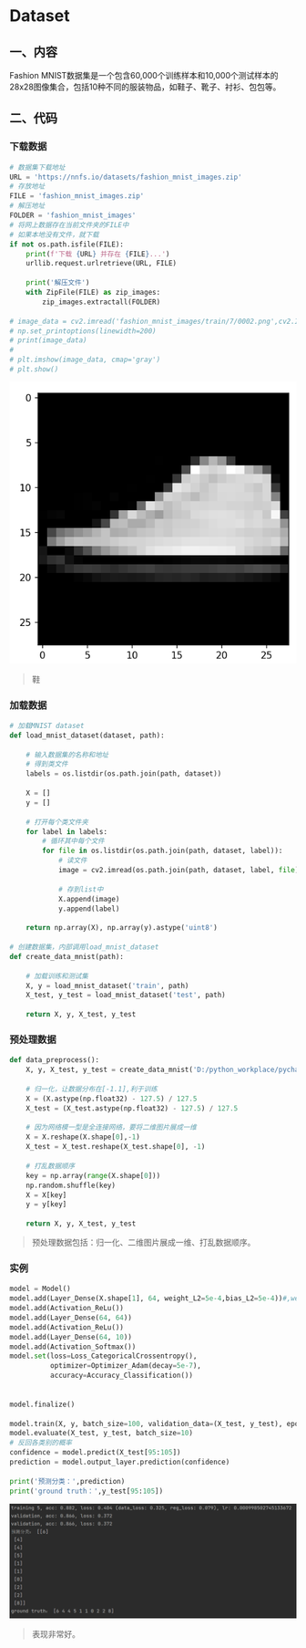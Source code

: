 # Dataset

## 一、内容

Fashion MNIST数据集是一个包含60,000个训练样本和10,000个测试样本的28x28图像集合，包括10种不同的服装物品，如鞋子、靴子、衬衫、包包等。

## 二、代码

### **下载数据**

```py
# 数据集下载地址
URL = 'https://nnfs.io/datasets/fashion_mnist_images.zip'
# 存放地址
FILE = 'fashion_mnist_images.zip'
# 解压地址
FOLDER = 'fashion_mnist_images'
# 将网上数据存在当前文件夹的FILE中
# 如果本地没有文件，就下载
if not os.path.isfile(FILE):
    print(f'下载 {URL} 并存在 {FILE}...')
    urllib.request.urlretrieve(URL, FILE)

    print('解压文件')
    with ZipFile(FILE) as zip_images:
        zip_images.extractall(FOLDER)
        
# image_data = cv2.imread('fashion_mnist_images/train/7/0002.png',cv2.IMREAD_UNCHANGED)
# np.set_printoptions(linewidth=200)
# print(image_data)
#
# plt.imshow(image_data, cmap='gray')
# plt.show()
```

![image-20230814141508650](https://raw.githubusercontent.com/HX-1234/NoteImage/main/202308141415725.png)

> 鞋

### **加载数据**

```py
# 加载MNIST dataset
def load_mnist_dataset(dataset, path):

    # 输入数据集的名称和地址
    # 得到类文件
    labels = os.listdir(os.path.join(path, dataset))

    X = []
    y = []

    # 打开每个类文件夹
    for label in labels:
        # 循环其中每个文件
        for file in os.listdir(os.path.join(path, dataset, label)):
            # 读文件
            image = cv2.imread(os.path.join(path, dataset, label, file), cv2.IMREAD_UNCHANGED)

            # 存到list中
            X.append(image)
            y.append(label)

    return np.array(X), np.array(y).astype('uint8')
    
# 创建数据集，内部调用load_mnist_dataset
def create_data_mnist(path):

    # 加载训练和测试集
    X, y = load_mnist_dataset('train', path)
    X_test, y_test = load_mnist_dataset('test', path)

    return X, y, X_test, y_test
```

### **预处理数据**

```py
def data_preprocess():
    X, y, X_test, y_test = create_data_mnist('D:/python_workplace/pycharm/workplace/NNFS_py38_NNFS/fashion_mnist_images')

    # 归一化，让数据分布在[-1.1],利于训练
    X = (X.astype(np.float32) - 127.5) / 127.5
    X_test = (X_test.astype(np.float32) - 127.5) / 127.5

    # 因为网络模一型是全连接网络，要将二维图片展成一维
    X = X.reshape(X.shape[0],-1)
    X_test = X_test.reshape(X_test.shape[0], -1)

    # 打乱数据顺序
    key = np.array(range(X.shape[0]))
    np.random.shuffle(key)
    X = X[key]
    y = y[key]

    return X, y, X_test, y_test
```

> 预处理数据包括：归一化、二维图片展成一维、打乱数据顺序。

### **实例**

```py
model = Model()
model.add(Layer_Dense(X.shape[1], 64, weight_L2=5e-4,bias_L2=5e-4))#,weight_L2=5e-4,bias_L2=5e-4
model.add(Activation_ReLu())
model.add(Layer_Dense(64, 64))
model.add(Activation_ReLu())
model.add(Layer_Dense(64, 10))
model.add(Activation_Softmax())
model.set(loss=Loss_CategoricalCrossentropy(),
          optimizer=Optimizer_Adam(decay=5e-7),
          accuracy=Accuracy_Classification())


model.finalize()

model.train(X, y, batch_size=100, validation_data=(X_test, y_test), epochs=5, print_every=10)
model.evaluate(X_test, y_test, batch_size=10)
# 反回各类别的概率
confidence = model.predict(X_test[95:105])
prediction = model.output_layer.prediction(confidence)

print('预测分类：',prediction)
print('ground truth：',y_test[95:105])
```

![image-20230814150101484](https://raw.githubusercontent.com/HX-1234/NoteImage/main/202308141501545.png)

> 表现非常好。